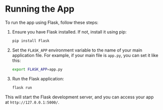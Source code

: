 # Running the App

To run the app using Flask, follow these steps:

1. Ensure you have Flask installed. If not, install it using pip:
    ```sh
    pip install Flask
    ```

2. Set the `FLASK_APP` environment variable to the name of your main application file. For example, if your main file is `app.py`, you can set it like this:
    ```sh
    export FLASK_APP=app.py
    ```

3. Run the Flask application:
    ```sh
    flask run
    ```

This will start the Flask development server, and you can access your app at `http://127.0.0.1:5000/`.


